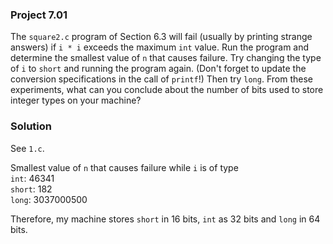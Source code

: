 ### Project 7.01
The `square2.c` program of Section 6.3 will fail (usually by printing strange
answers) if `i * i` exceeds the maximum `int` value. Run the program and
determine the smallest value of `n` that causes failure. Try changing the type
of `i` to `short` and running the program again. (Don't forget to update the
conversion specifications in the call of `printf`!) Then try `long`. From these
experiments, what can you conclude about the number of bits used to store
integer types on your machine?

### Solution
See `1.c`.

Smallest value of `n` that causes failure while `i` is of type  
`int`: 46341  
`short`: 182   
`long`: 3037000500 

Therefore, my machine stores `short` in 16 bits, `int` as 32 bits and `long` in
64 bits.

